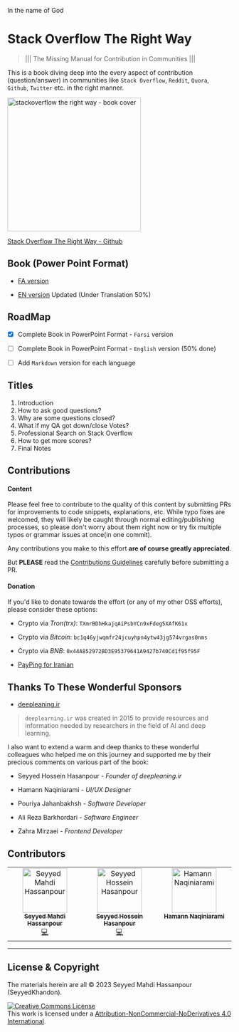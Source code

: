 In the name of God

# Stack Overflow The Right Way

> ||| The Missing Manual for Contribution in Communities |||

This is a book diving deep into the every aspect of contribution (question/answer) in communities like `Stack Overflow`, `Reddit`, `Quora`, `Github`, `Twitter` etc. in the right manner.

<a href="https://github.com/SeyyedKhandon/stackoverflow-the-right-way">
<img src="cover.png" width="300" alt="stackoverflow the right way - book cover"/>
</a>

[Stack Overflow The Right Way - Github](https://github.com/SeyyedKhandon/stackoverflow-the-right-way)

## Book (Power Point Format)

- [FA version](stackoverflow-the-right-way.pptx)

- [EN version](stackoverflow-the-right-way-en.pptx) Updated (Under Translation 50%)

## RoadMap

- [x] Complete Book in PowerPoint Format - `Farsi` version

- [ ] Complete Book in PowerPoint Format - `English` version (50% done)

- [ ] Add `Markdown` version for each language

## Titles

1. Introduction
2. How to ask good questions?
3. Why are some questions closed?
4. What if my QA got down/close Votes?
5. Professional Search on Stack Overflow
6. How to get more scores?
7. Final Notes

## Contributions

#### Content

Please feel free to contribute to the quality of this content by submitting PRs for improvements to code snippets, explanations, etc. While typo fixes are welcomed, they will likely be caught through normal editing/publishing processes, so please don't worry about them right now or try fix multiple typos or grammar issues at once(in one commit).

Any contributions you make to this effort **are of course greatly appreciated**.

But **PLEASE** read the [Contributions Guidelines](contributing.md) carefully before submitting a PR.

#### Donation

If you'd like to donate towards the effort (or any of my other OSS efforts), please consider these options:

- Crypto via _Tron(trx)_: `TXmrBDhHkajqAiPsbYCn9xFdeg5XAfK61x`
- Crypto via _Bitcoin_: `bc1q46yjwqmfr24jcuyhpn4ytw43jg574vrgas0nms`
- Crypto via _BNB_: `0x44A852972BD3E95379641A9427b740Cd1f95f95F`

- [PayPing for Iranian](https://www.payping.ir/d/PB73)

## Thanks To These Wonderful Sponsors

- [deepleaning.ir](https://deeplearning.ir/)

> `deeplearning.ir` was created in 2015 to provide resources and information needed by researchers in the field of AI and deep learning.

I also want to extend a warm and deep thanks to these wonderful colleagues who helped me on this journey and supported me by their precious comments on various part of the book:

- Seyyed Hossein Hasanpour - _Founder of deepleaning.ir_

- Hamann Naqiniarami - _UI/UX Designer_

- Pouriya Jahanbakhsh - _Software Developer_

- Ali Reza Barkhordari - _Software Engineer_

- Zahra Mirzaei - _Frontend Developer_

## Contributors

<table>
  <tbody>
    <tr>
      <td align="center" valign="top" width="25.28%">
        <a href="https://github.com/seyyedkhandon">
          <img
            src="https://avatars.githubusercontent.com/u/59599950?v=4"
            width="100px;"
            alt="Seyyed Mahdi Hassanpour"
          />
          <br />
          <sub><b>Seyyed Mahdi Hassanpour</b></sub>
        </a>
        <br />
        <a href="https://seyyedkhandon.com/" title="Code">💻</a>
      </td>
      <td align="center" valign="top" width="25.28%">
        <a href="https://github.com/Coderx7">
          <img
            src="https://avatars.githubusercontent.com/u/5382892?v=4"
            width="100px;"
            alt="Seyyed Hossein Hasanpour"
          />
          <br />
          <sub><b>Seyyed Hossein Hasanpour</b></sub>
        </a>
        <br />
        <a href="https://deeplearning.ir/" title="Code">💻</a>
      </td>
      <td align="center" valign="top" width="25.28%">
        <a href="https://github.com/hamedlokik">
          <img
            src="https://avatars.githubusercontent.com/u/23160820?v=4"
            width="100px;"
            alt="Hamann Naqiniarami"
          />
          <br />
          <sub><b>Hamann Naqiniarami</b></sub>
        </a>
      </td>
    </tr>
  </tbody>
</table>

---

## License & Copyright

The materials herein are all &copy; 2023 Seyyed Mahdi Hassanpour (SeyyedKhandon).

<a rel="license" href="http://creativecommons.org/licenses/by-nc-nd/4.0/"><img alt="Creative Commons License" style="border-width:0" src="https://i.creativecommons.org/l/by-nc-nd/4.0/88x31.png" /></a><br />This work is licensed under a <a rel="license" href="http://creativecommons.org/licenses/by-nc-nd/4.0/">Attribution-NonCommercial-NoDerivatives 4.0 International</a>.

